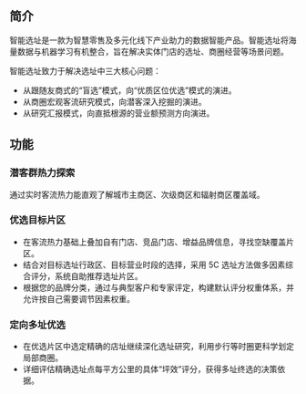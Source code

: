 ## 简介
智能选址是一款为智慧零售及多元化线下产业助力的数据智能产品。智能选址将海量数据与机器学习有机整合，旨在解决实体门店的选址、商圈经营等场景问题。

智能选址致力于解决选址中三大核心问题：
- 从跟随友商式的“盲选”模式，向“优质区位优选”模式的演进。
- 从商圈宏观客流研究模式，向潜客深入挖掘的演进。
- 从研究汇报模式，向直抵根源的营业额预测方向演进。

## 功能
### 潜客群热力探索
通过实时客流热力能直观了解城市主商区、次级商区和辐射商区覆盖域。

### 优选目标片区 
- 在客流热力基础上叠加自有门店、竞品门店、增益品牌信息，寻找空缺覆盖片区。
- 结合对目标选址行政区、目标营业时段的选择，采用 5C 选址方法做多因素综合评分，系统自助推荐选址片区。
- 根据您的品牌分类，通过与典型客户和专家评定，构建默认评分权重体系，并允许按自己需要调节因素权重。

### 定向多址优选 
- 在优选片区中选定精确的店址继续深化选址研究，利用步行等时圈更科学划定局部商圈。
- 详细评估精确选址点每平方公里的具体“坪效”评分，获得多址终选的决策依据。

